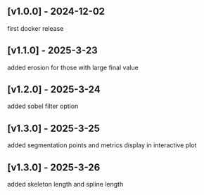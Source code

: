 ## [v1.0.0] - 2024-12-02
first docker release

## [v1.1.0] - 2025-3-23
added erosion for those with large final value

## [v1.2.0] - 2025-3-24
added sobel filter option

## [v1.3.0] - 2025-3-25
added segmentation points and metrics display in interactive plot


## [v1.3.0] - 2025-3-26
added skeleton length and spline length